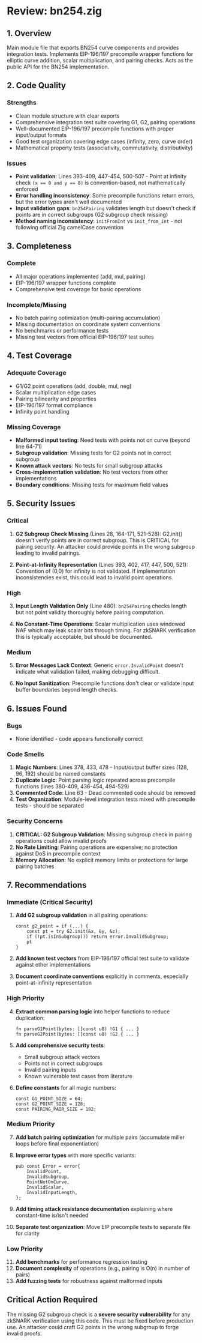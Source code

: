 # Review: bn254.zig

## 1. Overview
Main module file that exports BN254 curve components and provides integration tests. Implements EIP-196/197 precompile wrapper functions for elliptic curve addition, scalar multiplication, and pairing checks. Acts as the public API for the BN254 implementation.

## 2. Code Quality

### Strengths
- Clean module structure with clear exports
- Comprehensive integration test suite covering G1, G2, pairing operations
- Well-documented EIP-196/197 precompile functions with proper input/output formats
- Good test organization covering edge cases (infinity, zero, curve order)
- Mathematical property tests (associativity, commutativity, distributivity)

### Issues
- **Point validation**: Lines 393-409, 447-454, 500-507 - Point at infinity check `(x == 0 and y == 0)` is convention-based, not mathematically enforced
- **Error handling inconsistency**: Some precompile functions return errors, but the error types aren't well documented
- **Input validation gaps**: `bn254Pairing` validates length but doesn't check if points are in correct subgroups (G2 subgroup check missing)
- **Method naming inconsistency**: `initFromInt` vs `init_from_int` - not following official Zig camelCase convention

## 3. Completeness

### Complete
- All major operations implemented (add, mul, pairing)
- EIP-196/197 wrapper functions complete
- Comprehensive test coverage for basic operations

### Incomplete/Missing
- No batch pairing optimization (multi-pairing accumulation)
- Missing documentation on coordinate system conventions
- No benchmarks or performance tests
- Missing test vectors from official EIP-196/197 test suites

## 4. Test Coverage

### Adequate Coverage
- G1/G2 point operations (add, double, mul, neg)
- Scalar multiplication edge cases
- Pairing bilinearity and properties
- EIP-196/197 format compliance
- Infinity point handling

### Missing Coverage
- **Malformed input testing**: Need tests with points not on curve (beyond line 64-71)
- **Subgroup validation**: Missing tests for G2 points not in correct subgroup
- **Known attack vectors**: No tests for small subgroup attacks
- **Cross-implementation validation**: No test vectors from other implementations
- **Boundary conditions**: Missing tests for maximum field values

## 5. Security Issues

### Critical
1. **G2 Subgroup Check Missing** (Lines 28, 164-171, 521-528): G2.init() doesn't verify points are in correct subgroup. This is CRITICAL for pairing security. An attacker could provide points in the wrong subgroup leading to invalid pairings.

2. **Point-at-Infinity Representation** (Lines 393, 402, 417, 447, 500, 521): Convention of (0,0) for infinity is not validated. If implementation inconsistencies exist, this could lead to invalid point operations.

### High
3. **Input Length Validation Only** (Line 480): `bn254Pairing` checks length but not point validity thoroughly before pairing computation.

4. **No Constant-Time Operations**: Scalar multiplication uses windowed NAF which may leak scalar bits through timing. For zkSNARK verification this is typically acceptable, but should be documented.

### Medium
5. **Error Messages Lack Context**: Generic `error.InvalidPoint` doesn't indicate what validation failed, making debugging difficult.

6. **No Input Sanitization**: Precompile functions don't clear or validate input buffer boundaries beyond length checks.

## 6. Issues Found

### Bugs
- None identified - code appears functionally correct

### Code Smells
1. **Magic Numbers**: Lines 378, 433, 478 - Input/output buffer sizes (128, 96, 192) should be named constants
2. **Duplicate Logic**: Point parsing logic repeated across precompile functions (lines 380-409, 436-454, 494-529)
3. **Commented Code**: Line 63 - Dead commented code should be removed
4. **Test Organization**: Module-level integration tests mixed with precompile tests - should be separated

### Security Concerns
1. **CRITICAL: G2 Subgroup Validation**: Missing subgroup check in pairing operations could allow invalid proofs
2. **No Rate Limiting**: Pairing operations are expensive; no protection against DoS in precompile context
3. **Memory Allocation**: No explicit memory limits or protections for large pairing batches

## 7. Recommendations

### Immediate (Critical Security)
1. **Add G2 subgroup validation** in all pairing operations:
   ```zig
   const g2_point = if (...) {
       const pt = try G2.init(&x, &y, &z);
       if (!pt.isInSubgroup()) return error.InvalidSubgroup;
       pt
   }
   ```

2. **Add known test vectors** from EIP-196/197 official test suite to validate against other implementations

3. **Document coordinate conventions** explicitly in comments, especially point-at-infinity representation

### High Priority
4. **Extract common parsing logic** into helper functions to reduce duplication:
   ```zig
   fn parseG1Point(bytes: []const u8) !G1 { ... }
   fn parseG2Point(bytes: []const u8) !G2 { ... }
   ```

5. **Add comprehensive security tests**:
   - Small subgroup attack vectors
   - Points not in correct subgroups
   - Invalid pairing inputs
   - Known vulnerable test cases from literature

6. **Define constants** for all magic numbers:
   ```zig
   const G1_POINT_SIZE = 64;
   const G2_POINT_SIZE = 128;
   const PAIRING_PAIR_SIZE = 192;
   ```

### Medium Priority
7. **Add batch pairing optimization** for multiple pairs (accumulate miller loops before final exponentiation)

8. **Improve error types** with more specific variants:
   ```zig
   pub const Error = error{
       InvalidPoint,
       InvalidSubgroup,
       PointNotOnCurve,
       InvalidScalar,
       InvalidInputLength,
   };
   ```

9. **Add timing attack resistance documentation** explaining where constant-time is/isn't needed

10. **Separate test organization**: Move EIP precompile tests to separate file for clarity

### Low Priority
11. **Add benchmarks** for performance regression testing
12. **Document complexity** of operations (e.g., pairing is O(n) in number of pairs)
13. **Add fuzzing tests** for robustness against malformed inputs

## Critical Action Required
The missing G2 subgroup check is a **severe security vulnerability** for any zkSNARK verification using this code. This must be fixed before production use. An attacker could craft G2 points in the wrong subgroup to forge invalid proofs.
